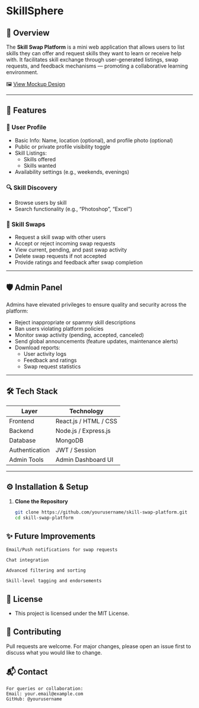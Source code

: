 # SkillSphere

## 🧩 Overview

The **Skill Swap Platform** is a mini web application that allows users to list skills they can offer and request skills they want to learn or receive help with. It facilitates skill exchange through user-generated listings, swap requests, and feedback mechanisms — promoting a collaborative learning environment.

🖼️ [View Mockup Design](https://link.excalidraw.com/l/65VNwvy7c4X/8bM86GXnnUN)

---

## 🚀 Features

### 👤 User Profile
- Basic Info: Name, location (optional), and profile photo (optional)
- Public or private profile visibility toggle
- Skill Listings:
  - Skills offered
  - Skills wanted
- Availability settings (e.g., weekends, evenings)

### 🔍 Skill Discovery
- Browse users by skill
- Search functionality (e.g., “Photoshop”, “Excel”)

### 🔁 Skill Swaps
- Request a skill swap with other users
- Accept or reject incoming swap requests
- View current, pending, and past swap activity
- Delete swap requests if not accepted
- Provide ratings and feedback after swap completion

---

## 🛡️ Admin Panel

Admins have elevated privileges to ensure quality and security across the platform:
- Reject inappropriate or spammy skill descriptions
- Ban users violating platform policies
- Monitor swap activity (pending, accepted, canceled)
- Send global announcements (feature updates, maintenance alerts)
- Download reports:
  - User activity logs
  - Feedback and ratings
  - Swap request statistics

---

## 🛠️ Tech Stack

| Layer       | Technology           |
|-------------|----------------------|
| Frontend    | React.js / HTML / CSS|
| Backend     | Node.js / Express.js |
| Database    | MongoDB              |
| Authentication | JWT / Session     |
| Admin Tools | Admin Dashboard UI   |

---

## ⚙️ Installation & Setup

1. **Clone the Repository**
   ```bash
   git clone https://github.com/yourusername/skill-swap-platform.git
   cd skill-swap-platform

## ✨ Future Improvements

    Email/Push notifications for swap requests
    
    Chat integration
    
    Advanced filtering and sorting
    
    Skill-level tagging and endorsements

## 📄 License
- This project is licensed under the MIT License.
  

## 🤝 Contributing
Pull requests are welcome. For major changes, please open an issue first to discuss what you would like to change.


## 📬 Contact
    For queries or collaboration:
    Email: your.email@example.com
    GitHub: @yourusername






